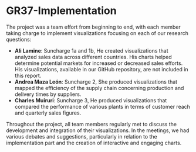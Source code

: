 # GR37-Implementation
The project was a team effort from beginning to end, with each member taking charge to implement visualizations focusing on each of our research questions:
 * **Ali Lamine**: Suncharge 1a and 1b, He created visualizations that analyzed sales data across different countries. His charts helped determine potential markets for increased or decreased sales efforts.  His visualizations, available in our GitHub repository, are not included in this report.
 * **Andrea Maza León**: Suncharge 2, She produced visualizations that mapped the efficiency of the supply chain concerning production and delivery times by suppliers. 
 * **Charles Muiruri**: Suncharge 3, He produced visualizations that compared the performance of various plants in terms of customer reach and quarterly sales figures. <br>
 
Throughout the project, all team members regularly met to discuss the development and integration of their visualizations. In the meetings, we had various debates and suggestions, particularly in relation to the implementation part and the creation of interactive and engaging charts.

